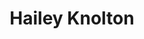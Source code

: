 ---
layout: archive
title: "Hailey Knolton"
jobtitle: Undergraduate Researcher
bio:
excerpt: ""
author_profile: true
header:
  teaser: /assets/images/people/knolton_hailey.png
linkedin_url: ""
---